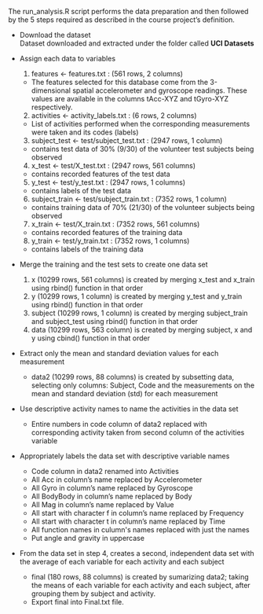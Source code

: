 The run_analysis.R script performs the data preparation and then followed by the 5 steps required as described in the course project’s definition.

* Download the dataset  
  Dataset downloaded and extracted under the folder called **UCI Datasets**

* Assign each data to variables
  1. features <- features.txt : (561 rows, 2 columns)
    * The features selected for this database come from the 3-dimensional spatial accelerometer and gyroscope readings. These values are available in the columns tAcc-XYZ and tGyro-XYZ respectively.
  2. activities <- activity_labels.txt : (6 rows, 2 columns)
    * List of activities performed when the corresponding measurements were taken and its codes (labels)
  3. subject_test <- test/subject_test.txt : (2947 rows, 1 column)
    * contains test data of 30% (9/30) of the volunteer test subjects being observed
  4. x_test <- test/X_test.txt : (2947 rows, 561 columns)
    * contains recorded features of the test data
  5. y_test <- test/y_test.txt : (2947 rows, 1 columns)
    * contains labels of the test data
  6. subject_train <- test/subject_train.txt : (7352 rows, 1 column)
    * contains training data of 70% (21/30) of the volunteer subjects being observed
  7. x_train <- test/X_train.txt : (7352 rows, 561 columns)
    * contains recorded features of the training data
  8. y_train <- test/y_train.txt : (7352 rows, 1 columns)
    * contains labels of the training data

* Merge the training and the test sets to create one data set
  1. x (10299 rows, 561 columns) is created by merging x_test and x_train using rbind() function in that order
  2. y (10299 rows, 1 column) is created by merging y_test and y_train using rbind() function in that order
  3. subject (10299 rows, 1 column) is created by merging subject_train and subject_test using rbind() function in that order
  4. data (10299 rows, 563 column) is created by merging subject, x and y using cbind() function in that order

* Extract only the mean and standard deviation values for each measurement
  * data2 (10299 rows, 88 columns) is created by subsetting data, selecting only columns: Subject, Code and the measurements on the mean and standard deviation (std) for each measurement

* Use descriptive activity names to name the activities in the data set
  * Entire numbers in code column of data2 replaced with corresponding activity taken from second column of the activities variable

* Appropriately labels the data set with descriptive variable names
  * Code column in data2 renamed into Activities
  * All Acc in column’s name replaced by Accelerometer
  * All Gyro in column’s name replaced by Gyroscope
  * All BodyBody in column’s name replaced by Body
  * All Mag in column’s name replaced by Value
  * All start with character f in column’s name replaced by Frequency
  * All start with character t in column’s name replaced by Time
  * All function names in culumn's names replaced with just the names
  * Put angle and gravity in uppercase

* From the data set in step 4, creates a second, independent data set with the average of each variable for each activity and each subject
    * final (180 rows, 88 columns) is created by sumarizing data2; taking the means of each variable for each activity and each subject, after grouping them by subject and activity.
    * Export final into Final.txt file.

